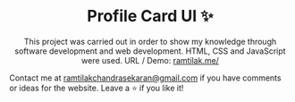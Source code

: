 <!-- PROJECT LOGO -->
<br />
<p align="center">
  <h1 align="center">Profile Card UI ✨</h1>

  <p align="center">
    This project was carried out in order to show my knowledge through software development and web development. HTML, CSS and JavaScript were used. URL / Demo: 
    <a href="./">ramtilak.me/</a>
    <br />
  </p>
</p>

Contact me at ramtilakchandrasekaran@gmail.com if you have comments or ideas for the website. Leave a ⭐ if you like it!
